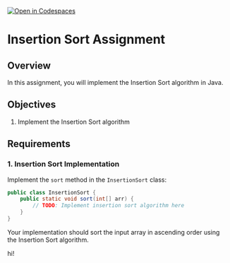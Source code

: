 [![Open in Codespaces](https://classroom.github.com/assets/launch-codespace-2972f46106e565e64193e422d61a12cf1da4916b45550586e14ef0a7c637dd04.svg)](https://classroom.github.com/open-in-codespaces?assignment_repo_id=15645426)
# Insertion Sort Assignment

## Overview

In this assignment, you will implement the Insertion Sort algorithm in Java.

## Objectives

1. Implement the Insertion Sort algorithm

## Requirements

### 1. Insertion Sort Implementation

Implement the `sort` method in the `InsertionSort` class:

```java
public class InsertionSort {
    public static void sort(int[] arr) {
        // TODO: Implement insertion sort algorithm here
    }
}
```

Your implementation should sort the input array in ascending order using the Insertion Sort algorithm.

hi!